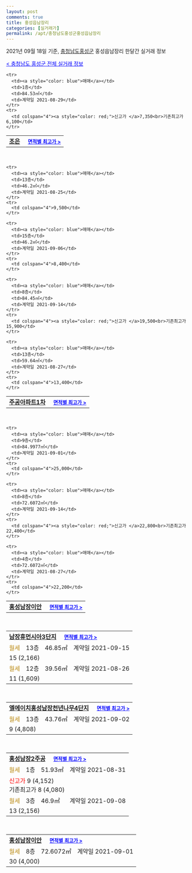 ```yaml
---
layout: post
comments: true
title: 홍성읍남장리
categories: [실거래가]
permalink: /apt/충청남도홍성군홍성읍남장리
---
```


2021년 09월 18일 기준, <a href="/apt/충청남도홍성군">충청남도홍성군</a> 홍성읍남장리 한달간 실거래 정보

<a style="color: blue;" href="/apt/충청남도홍성군">< 충청남도 홍성군 전체 실거래 정보</a>
<!---- start ---->
<table>
  <tr>
    <td colspan="4" style="font-weight: bold;"><a href="/apt/충청남도홍성군홍성읍남장리조은">조은</a> &nbsp;&nbsp;&nbsp; <a style="color: blue; font-size: smaller;" href="/apt/충청남도홍성군홍성읍남장리조은">면적별 최고가 ></a></td>
  </tr>
    
    <tr>
      <td><a style="color: blue">매매</a></td>
      <td>1층</td>
      <td>84.53㎡</td>
      <td>계약일 2021-08-29</td>
    </tr>
    <tr>
      <td colspan="4"><a style="color: red;">신고가 </a>7,350<br>기존최고가 6,100</td>
    </tr>
      
</table>
<br>
<table>
  <tr>
    <td colspan="4" style="font-weight: bold;"><a href="/apt/충청남도홍성군홍성읍남장리주공아파트1차">주공아파트1차</a> &nbsp;&nbsp;&nbsp; <a style="color: blue; font-size: smaller;" href="/apt/충청남도홍성군홍성읍남장리주공아파트1차">면적별 최고가 ></a></td>
  </tr>
    
    <tr>
      <td><a style="color: blue">매매</a></td>
      <td>13층</td>
      <td>46.2㎡</td>
      <td>계약일 2021-08-25</td>
    </tr>
    <tr>
      <td colspan="4">9,500</td>
    </tr>
      
    <tr>
      <td><a style="color: blue">매매</a></td>
      <td>15층</td>
      <td>46.2㎡</td>
      <td>계약일 2021-09-06</td>
    </tr>
    <tr>
      <td colspan="4">8,400</td>
    </tr>
      
    <tr>
      <td><a style="color: blue">매매</a></td>
      <td>8층</td>
      <td>84.45㎡</td>
      <td>계약일 2021-09-14</td>
    </tr>
    <tr>
      <td colspan="4"><a style="color: red;">신고가 </a>19,500<br>기존최고가 15,900</td>
    </tr>
      
    <tr>
      <td><a style="color: blue">매매</a></td>
      <td>13층</td>
      <td>59.64㎡</td>
      <td>계약일 2021-08-27</td>
    </tr>
    <tr>
      <td colspan="4">13,400</td>
    </tr>
      
</table>
<br>
<table>
  <tr>
    <td colspan="4" style="font-weight: bold;"><a href="/apt/충청남도홍성군홍성읍남장리홍성남장이안">홍성남장이안</a> &nbsp;&nbsp;&nbsp; <a style="color: blue; font-size: smaller;" href="/apt/충청남도홍성군홍성읍남장리홍성남장이안">면적별 최고가 ></a></td>
  </tr>
    
    <tr>
      <td><a style="color: blue">매매</a></td>
      <td>9층</td>
      <td>84.9977㎡</td>
      <td>계약일 2021-09-01</td>
    </tr>
    <tr>
      <td colspan="4">25,000</td>
    </tr>
      
    <tr>
      <td><a style="color: blue">매매</a></td>
      <td>8층</td>
      <td>72.6072㎡</td>
      <td>계약일 2021-09-14</td>
    </tr>
    <tr>
      <td colspan="4"><a style="color: red;">신고가 </a>22,800<br>기존최고가 22,400</td>
    </tr>
      
    <tr>
      <td><a style="color: blue">매매</a></td>
      <td>4층</td>
      <td>72.6072㎡</td>
      <td>계약일 2021-08-27</td>
    </tr>
    <tr>
      <td colspan="4">22,200</td>
    </tr>
      
</table>
<br>
<table>
  <tr>
    <td colspan="4" style="font-weight: bold;"><a href="/apt/충청남도홍성군홍성읍남장리남장휴먼시아3단지">남장휴먼시아3단지</a> &nbsp;&nbsp;&nbsp; <a style="color: blue; font-size: smaller;" href="/apt/충청남도홍성군홍성읍남장리남장휴먼시아3단지">면적별 최고가 ></a></td>
  </tr>
    
  <tr>
    <td><a style="color: darkgoldenrod">월세</a></td>
    <td>13층</td>
    <td>46.85㎡</td>
    <td>계약일 2021-09-15</td>
  </tr>
  <tr>
    <td colspan="4">15 (2,166)</td>
  </tr>
    
  <tr>
    <td><a style="color: darkgoldenrod">월세</a></td>
    <td>12층</td>
    <td>39.56㎡</td>
    <td>계약일 2021-08-26</td>
  </tr>
  <tr>
    <td colspan="4">11 (1,609)</td>
  </tr>
    
</table>
<br>
<table>
  <tr>
    <td colspan="4" style="font-weight: bold;"><a href="/apt/충청남도홍성군홍성읍남장리엘에이치홍성남장천년나무4단지">엘에이치홍성남장천년나무4단지</a> &nbsp;&nbsp;&nbsp; <a style="color: blue; font-size: smaller;" href="/apt/충청남도홍성군홍성읍남장리엘에이치홍성남장천년나무4단지">면적별 최고가 ></a></td>
  </tr>
    
  <tr>
    <td><a style="color: darkgoldenrod">월세</a></td>
    <td>13층</td>
    <td>43.76㎡</td>
    <td>계약일 2021-09-02</td>
  </tr>
  <tr>
    <td colspan="4">9 (4,808)</td>
  </tr>
    
</table>
<br>
<table>
  <tr>
    <td colspan="4" style="font-weight: bold;"><a href="/apt/충청남도홍성군홍성읍남장리홍성남장2주공">홍성남장2주공</a> &nbsp;&nbsp;&nbsp; <a style="color: blue; font-size: smaller;" href="/apt/충청남도홍성군홍성읍남장리홍성남장2주공">면적별 최고가 ></a></td>
  </tr>
    
  <tr>
    <td><a style="color: darkgoldenrod">월세</a></td>
    <td>1층</td>
    <td>51.93㎡</td>
    <td>계약일 2021-08-31</td>
  </tr>
  <tr>
    <td colspan="4"><a style="color: red;">신고가 </a>9 (4,152)<br>기존최고가 8 (4,080)</td>
  </tr>
    
  <tr>
    <td><a style="color: darkgoldenrod">월세</a></td>
    <td>3층</td>
    <td>46.9㎡</td>
    <td>계약일 2021-09-08</td>
  </tr>
  <tr>
    <td colspan="4">13 (2,156)</td>
  </tr>
    
</table>
<br>
<table>
  <tr>
    <td colspan="4" style="font-weight: bold;"><a href="/apt/충청남도홍성군홍성읍남장리홍성남장이안">홍성남장이안</a> &nbsp;&nbsp;&nbsp; <a style="color: blue; font-size: smaller;" href="/apt/충청남도홍성군홍성읍남장리홍성남장이안">면적별 최고가 ></a></td>
  </tr>
    
  <tr>
    <td><a style="color: darkgoldenrod">월세</a></td>
    <td>8층</td>
    <td>72.6072㎡</td>
    <td>계약일 2021-09-01</td>
  </tr>
  <tr>
    <td colspan="4">30 (4,000)</td>
  </tr>
    
</table>
<!---- end ---->
    